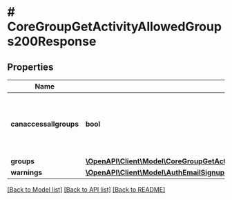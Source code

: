 # # CoreGroupGetActivityAllowedGroups200Response

## Properties

Name | Type | Description | Notes
------------ | ------------- | ------------- | -------------
**canaccessallgroups** | **bool** | Whether the user will be able to access all the activity groups. | [optional] [default to null]
**groups** | [**\OpenAPI\Client\Model\CoreGroupGetActivityAllowedGroups200ResponseGroupsInner[]**](CoreGroupGetActivityAllowedGroups200ResponseGroupsInner.md) |  |
**warnings** | [**\OpenAPI\Client\Model\AuthEmailSignupUser200ResponseWarningsInner[]**](AuthEmailSignupUser200ResponseWarningsInner.md) |  | [optional]

[[Back to Model list]](../../README.md#models) [[Back to API list]](../../README.md#endpoints) [[Back to README]](../../README.md)
